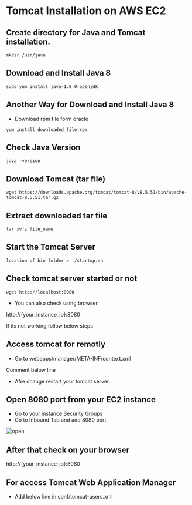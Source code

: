 Tomcat Installation on AWS EC2 
==============================

Create directory for Java and Tomcat installation.
--------------------------------------------------
```
mkdir /usr/java
```

Download and Install Java 8
---------------------------
```
sudo yum install java-1.8.0-openjdk
```

Another Way for Download and Install Java 8
-----------------------------------------
- Download rpm file form oracle

```
yum install downloaded_file.rpm
```

Check Java Version
------------------
```
java -version
```

Download Tomcat (tar file)
--------------------------
```
wget https://downloads.apache.org/tomcat/tomcat-8/v8.5.51/bin/apache-tomcat-8.5.51.tar.gz
```

Extract downloaded tar file
---------------------------
```
tar xvfz file_name
```

Start the Tomcat Server
-----------------------
```
location of bin folder > ./startup.sh
```

Check tomcat server started or not
----------------------------------
```
wget http://localhost:8080
```

- You can also check using browser

http://{your_instance_ip}:8080

If its not working follow below steps

Access tomcat for remotly
-------------------------
- Go to webapps/manager/META-INF/context.xml

Comment below line

<!--  <Valve className="org.apache.catalina.valves.RemoteAddrValve"
         allow="127\.\d+\.\d+\.\d+|::1|0:0:0:0:0:0:0:1" / > -->

- Afre change restart your tomcat server.

Open 8080 port from your EC2 instance
-------------------------------------
- Go to your instance Security Groups
- Go to Inbound Tab and add 8080 port

![open](C:\Users\Gaurav\Desktop\open.png)

After that check on your browser
--------------------------------
http://{your_instance_ip}:8080

For access Tomcat Web Application Manager
-----------------------------------------
- Add below line in conf/tomcat-users.xml

<role rolename="manager-gui"/>
<user username="admin" password="admin" roles="manager-gui"/> 
